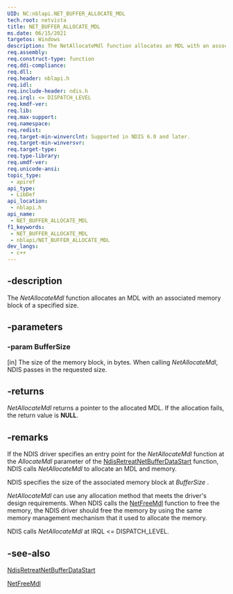 ```yaml
---
UID: NC:nblapi.NET_BUFFER_ALLOCATE_MDL
tech.root: netvista
title: NET_BUFFER_ALLOCATE_MDL
ms.date: 06/15/2021
targetos: Windows
description: The NetAllocateMdl function allocates an MDL with an associated memory block of a specified size.
req.assembly: 
req.construct-type: function
req.ddi-compliance: 
req.dll: 
req.header: nblapi.h
req.idl: 
req.include-header: ndis.h
req.irql: <= DISPATCH_LEVEL
req.kmdf-ver: 
req.lib: 
req.max-support: 
req.namespace: 
req.redist: 
req.target-min-winverclnt: Supported in NDIS 6.0 and later.
req.target-min-winversvr: 
req.target-type: 
req.type-library: 
req.umdf-ver: 
req.unicode-ansi: 
topic_type:
 - apiref
api_type:
 - LibDef
api_location:
 - nblapi.h
api_name:
 - NET_BUFFER_ALLOCATE_MDL
f1_keywords:
 - NET_BUFFER_ALLOCATE_MDL
 - nblapi/NET_BUFFER_ALLOCATE_MDL
dev_langs:
 - c++
---
```


## -description

The 
  <i>NetAllocateMdl</i> function allocates an MDL with an associated memory block of a specified size.

## -parameters

### -param BufferSize 

[in]
The size of the memory block, in bytes. When calling 
     <i>NetAllocateMdl</i>, NDIS passes in the requested size.

## -returns

<i>NetAllocateMdl</i> returns a pointer to the allocated MDL. If the allocation fails, the return value
     is <b>NULL</b>.

## -remarks

If the NDIS driver specifies an entry point for the 
    <i>NetAllocateMdl</i> function at the 
    <i>AllocateMdl</i> parameter of the 
    <a href="/windows-hardware/drivers/ddi/ndis/nf-ndis-ndisretreatnetbufferdatastart">
    NdisRetreatNetBufferDataStart</a> function, NDIS calls 
    <i>NetAllocateMdl</i> to allocate an MDL and memory.

NDIS specifies the size of the associated memory block at 
    <i>BufferSize</i> .

<i>NetAllocateMdl</i> can use any allocation method that meets the driver's design requirements. When NDIS
    calls the 
    <a href="/windows-hardware/drivers/ddi/nblapi/nc-nblapi-net_buffer_free_mdl">NetFreeMdl</a> function to free the memory, the
    NDIS driver should free the memory by using the same memory management mechanism that it used to allocate
    the memory.

NDIS calls 
    <i>NetAllocateMdl</i> at IRQL <= DISPATCH_LEVEL.

## -see-also

<a href="/windows-hardware/drivers/ddi/ndis/nf-ndis-ndisretreatnetbufferdatastart">
   NdisRetreatNetBufferDataStart</a>



<a href="/windows-hardware/drivers/ddi/nblapi/nc-nblapi-net_buffer_free_mdl">NetFreeMdl</a>

